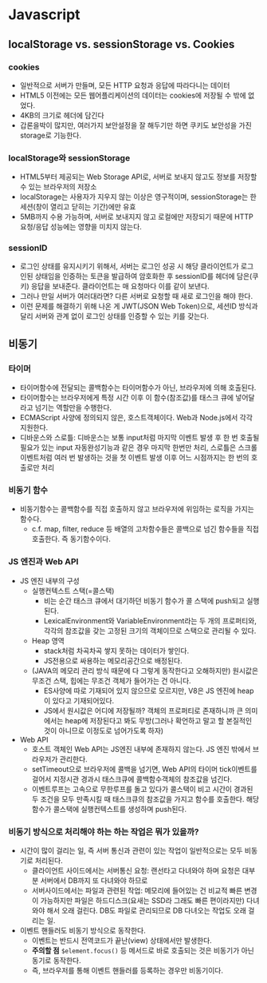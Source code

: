 # Javascript

## localStorage vs. sessionStorage vs. Cookies

### cookies
- 일반적으로 서버가 만들며, 모든 HTTP 요청과 응답에 따라다니는 데이터
- HTML5 이전에는 모든 웹어플리케이션의 데이터는 cookies에 저장될 수 밖에 없었다.
- 4KB의 크기로 헤더에 담긴다
- 갑론을박이 많지만, 여러가지 보안설정을 잘 해두기만 하면 쿠키도 보안성을 가진 storage로 기능한다.

### localStorage와 sessionStorage
- HTML5부터 제공되는 Web Storage API로, 서버로 보내지 않고도 정보를 저장할 수 있는 브라우저의 저장소
- localStorage는 사용자가 지우지 않는 이상은 영구적이며, sessionStorage는 한 세션(창이 열리고 닫히는 기간)에만 유효
- 5MB까지 수용 가능하며, 서버로 보내지지 않고 로컬에만 저장되기 때문에 HTTP 요청/응답 성능에는 영향을 미치지 않는다.

### sessionID
- 로그인 상태를 유지시키기 위해서, 서버는 로그인 성공 시 해당 클라이언트가 로그인된 상태임을 인증하는 토큰을 발급하여 암호화한 후 sessionID를 헤더에 담은(쿠키) 응답을 보내준다. 클라이언트는 매 요청마다 이를 같이 보낸다. 
- 그러나 만일 서버가 여러대라면? 다른 서버로 요청할 때 새로 로그인을 해야 한다.
- 이런 문제를 해결하기 위해 나온 게 JWT(JSON Web Token)으로, 세션ID 방식과 달리 서버와 관계 없이 로그인 상태를 인증할 수 있는 키를 갖는다.

## 비동기

### 타이머
- 타이머함수에 전달되는 콜백함수는 타이머함수가 아닌, 브라우저에 의해 호출된다.
- 타이머함수는 브라우저에게 특정 시간 이후 이 함수(참조값)를 태스크 큐에 넣어달라고 넘기는 역할만을 수행한다. 
- ECMAScript 사양에 정의되지 않은, 호스트객체이다. Web과 Node.js에서 각각 지원한다.
- 디바운스와 스로틀: 디바운스는 보통 input처럼 마지막 이벤트 발생 후 한 번 호출될 필요가 있는 input 자동완성기능과 같은 경우 마지막 한번만 처리, 스로틀은 스크롤 이벤트처럼 여러 번 발생하는 것을 첫 이벤트 발생 이후 어느 시점까지는 한 번의 호출로만 처리

### 비동기 함수
- 비동기함수는 콜백함수를 직접 호출하지 않고 브라우저에 위임하는 로직을 가지는 함수다.
  - c.f. map, filter, reduce 등 배열의 고차함수들은 콜백으로 넘긴 함수들을 직접 호출한다. 즉 동기함수이다.

### JS 엔진과 Web API
- JS 엔진 내부의 구성
  - 실행컨텍스트 스택(=콜스택)
    - 비는 순간 태스크 큐에서 대기하던 비동기 함수가 콜 스택에 push되고 실행된다.
    - LexicalEnvironment와 VariableEnvironment라는 두 개의 프로퍼티와, 각각의 참조값을 갖는 고정된 크기의 객체이므로 스택으로 관리될 수 있다. 
  - Heap 영역
    - stack처럼 차곡차곡 쌓지 못하는 데이터가 쌓인다. 
    - JS전용으로 싸용하는 메모리공간으로 배정된다.
  - (JAVA의 메모리 관리 방식 때문에 다 그렇게 동작한다고 오해하지만) 원시값은 무조건 스택, 힙에는 무조건 객체가 들어가는 건 아니다.
    - ES사양에 따로 기재되어 있지 않으므로 모르지만, V8은 JS 엔진에 heap이 있다고 기재되어있다.
    - JS에서 원시값은 어디에 저장될까? 객체의 프로퍼티로 존재하니까 큰 의미에서는 heap에 저장된다고 봐도 무방(그러나 확언하고 말고 할 본질적인 것이 아니므로 이정도로 넘어가도록 하자)
- Web API
  - 호스트 객체인 Web API는 JS엔진 내부에 존재하지 않는다. JS 엔진 밖에서 브라우저가 관리한다.
  - setTimeout으로 브라우저에 콜백을 넘기면, Web API의 타이머 tick이벤트를 걸어서 지정시관 경과시 태스크큐에 콜백함수객체의 참조값을 넘긴다.
  - 이벤트루프는 고속으로 무한루프를 돌고 있다가 콜스택이 비고 시간이 경과된 두 조건을 모두 만족시킬 때 태스크큐의 참조값을 가지고 함수를 호출한다. 해당 함수가 콜스택에 실행컨텍스트를 생성하며 push된다. 

### 비동기 방식으로 처리해야 하는 하는 작업은 뭐가 있을까?
- 시간이 많이 걸리는 일, 즉 서버 통신과 관련이 있는 작업이 일반적으로는 모두 비동기로 처리된다.
  - 클라이언트 사이드에서는 서버통신 요청: 랜선타고 다녀와야 하며 요청은 대부분 서버에서 DB까지 또 다녀와야 하므로
  - 서버사이드에서는 파일과 관련된 작업: 메모리에 들어있는 건 비교적 빠른 변경이 가능하지만 파일은 하드디스크(요새는 SSD라 그래도 빠른 편이라지만) 다녀와야 해서 오래 걸린다. DB도 파일로 관리되므로 DB 다녀오는 작업도 오래 걸리는 일.
- 이벤트 핸들러도 비동기 방식으로 동작한다.
  - 이벤트는 반드시 전역코드가 끝난(view) 상태에서만 발생한다.
  - **주의할 점** `$element.focus()` 등 메서드로 바로 호출되는 것은 비동기가 아닌 동기로 동작한다.
  - 즉, 브라우저를 통해 이벤트 핸들러를 등록하는 경우만 비동기이다.

